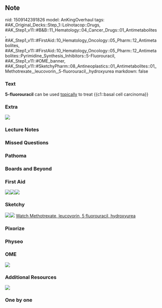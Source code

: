 ## Note
nid: 1509142391826
model: AnKingOverhaul
tags: #AK_Original_Decks::Step_1::Lolnotacop::Drugs, #AK_Step1_v11::#B&B::11_Hematology::04_Cancer_Drugs::01_Antimetabolites, #AK_Step1_v11::#FirstAid::10_Hematology_Oncology::05_Pharm::12_Antimetabolites, #AK_Step1_v11::#FirstAid::10_Hematology_Oncology::05_Pharm::12_Antimetabolites::Pyrimidine_Synthesis_Inhibitors::5-Fluorouracil, #AK_Step1_v11::#OME_banner, #AK_Step1_v11::#SketchyPharm::08_Antineoplastics::01_Antimetabolites::01_Methotrexate,_leucovorin,_5-fluorouracil,_hydroxyurea
markdown: false

### Text
<b>5-fluorouracil</b> can be used <u>topically</u> to treat
{{c1::basal cell carcinoma}}

### Extra
<img src="paste-37477884625321.jpg">

### Lecture Notes


### Missed Questions


### Pathoma


### Boards and Beyond


### First Aid
<img src="paste-162650411499523.jpg"><img src=
"paste-166064910499843.jpg"><img src="paste-55830279880707.jpg">

### Sketchy
<img src="paste-329273667747841.jpg"><img src=
"paste-f739f7171b31d8d679917a1b28e395e12452b052.png"> <a href=
"https://dashboard.sketchy.com/study/medical/courses/medical-pharmacology/units/medical-pharmacology-antineoplastics/videos/medical-pharmacology-antineoplastics-antimetabolites-methotrexate-leucovorin-5-fluorouracil-hydroxyurea?utm_source=anki&utm_medium=partnership&utm_campaign=february_update&utm_content=medical">
Watch Methotrexate, leucovorin, 5 fluorouracil, hydroxyurea</a>

### Pixorize


### Physeo


### OME
<div class="ome-widget">
  <a href="https://onlinemeded.org?ref=anki"><img src=
  "_OME_AnkiFlashcards_General_7.png"></a>
</div>

### Additional Resources
<img src="paste-cd7f30052da7b7ab85da978a10bbe328a4899f4f.jpg">

### One by one

